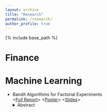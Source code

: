 ```yaml
---
layout: archive
title: "Research"
permalink: /research/
author_profile: true
---
```


{% include base_path %}

# Finance


# Machine Learning

* Bandit Algorithms for Factorial Experiments  
  <[Full Report](https://yutongyan.xyz/files/)> <[Poster](https://yutongyan.xyz/files/)>  <[Slides](https://yutongyan.xyz/files/)>
  <details>
    <summary>Abstract</summary>
    This is abstract. 
  </details>



<!--
{% for post in site.writing-sample reversed %}
  {% include archive-single.html %}
{% endfor %}
-->
